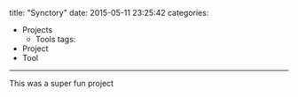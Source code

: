 title: "Synctory"
date: 2015-05-11 23:25:42
categories:
- Projects
    - Tools
tags:
- Project
- Tool
---

This was a super fun project
